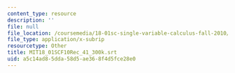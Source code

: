 ```yaml
---
content_type: resource
description: ''
file: null
file_location: /coursemedia/18-01sc-single-variable-calculus-fall-2010/a5c14ad85dda58d5ae368f4d5fce28e0_MIT18_01SCF10Rec_41_300k.vtt
file_type: application/x-subrip
resourcetype: Other
title: MIT18_01SCF10Rec_41_300k.srt
uid: a5c14ad8-5dda-58d5-ae36-8f4d5fce28e0
---
```

